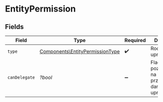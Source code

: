 # EntityPermission


## Fields

| Field                                                                              | Type                                                                               | Required                                                                           | Description                                                                        |
| ---------------------------------------------------------------------------------- | ---------------------------------------------------------------------------------- | ---------------------------------------------------------------------------------- | ---------------------------------------------------------------------------------- |
| `type`                                                                             | [Components\EntityPermissionType](../../Models/Components/EntityPermissionType.md) | :heavy_check_mark:                                                                 | Rodzaj uprawnienia.                                                                |
| `canDelegate`                                                                      | *?bool*                                                                            | :heavy_minus_sign:                                                                 | Flaga pozwalająca na pośrednie przekazywanie danego uprawnienia                    |